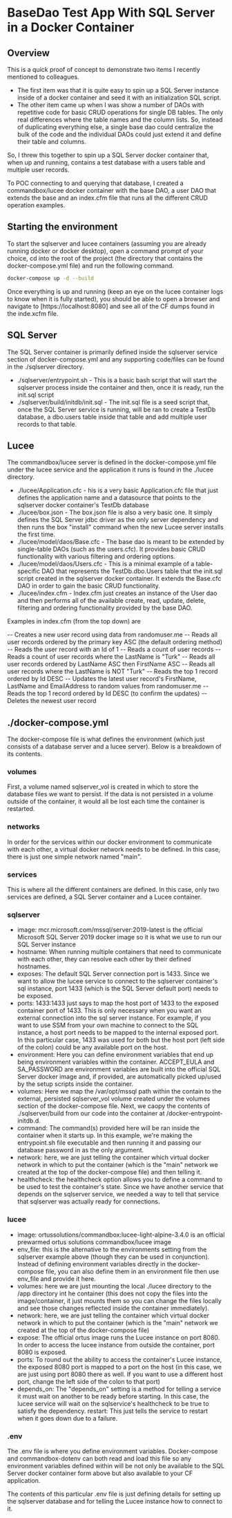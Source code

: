 # BaseDao Test App With SQL Server in a Docker Container

## Overview

This is a quick proof of concept to demonstrate two items I recently mentioned to colleagues.

- The first item was that it is quite easy to spin up a SQL Server instance inside of a docker container and seed it with an initialization SQL script.
- The other item came up when I was show a number of DAOs with repetitive code for basic CRUD operations for single DB tables. The only real differences where the table names and the column lists. So, instead of duplicating everything else, a single base dao could centralize the bulk of the code and the individual DAOs could just extend it and define their table and columns.

So, I threw this together to spin up a SQL Server docker container that, when up and running, contains a test database with a users table and multiple user records.

To POC connecting to and querying that database, I created a commandbox/lucee docker container with the base DAO, a user DAO that extends the base and an index.cfm file that runs all the different CRUD operation examples.

## Starting the environment

 To start the sqlserver and lucee containers (assuming you are already running docker or docker desktop), open a command prompt of your choice, cd into the root of the project (the directory that contains the docker-compose.yml file) and run the following command.

 ```bash
 docker-compose up -d --build
 ```

Once everything is up and running (keep an eye on the lucee container logs to know when it is fully started), you should be able to open a browser and navigate to [https://localhost:8080] and see all of the CF dumps found in the inde.xcfm file.

## SQL Server

The SQL Server container is primarily defined inside the sqlserver service section of docker-compose.yml and any supporting code/files can be found in the ./sqlserver directory.

- ./sqlserver/entrypoint.sh - This is a basic bash script that will start the sqlserver process inside the container and then, once it is ready, run the init.sql script
- ./sqlserver/build/initdb/init.sql - The init.sql file is a seed script that, once the SQL Server service is running, will be ran to create a TestDb database, a dbo.users table inside that table and add multiple user records to that table.

## Lucee

The commandbox/lucee server is defined in the docker-compose.yml file under the lucee service and the application it runs is found in the ./lucee directory.

- ./lucee/Application.cfc - his is a very basic Application.cfc file that just defines the application name and a datasource that points to the sqlserver docker container's TestDb database
- ./lucee/box.json - The box.json file is also a very basic one. It simply defines the SQL Server jdbc driver as the only server dependency and then runs the box "install" command when the new Lucee server installs the first time.
- ./lucee/model/daos/Base.cfc - The base dao is meant to be extended by single-table DAOs (such as the users.cfc). It provides basic CRUD functionality with various filtering and ordering options.
- ./lucee/model/daos/Users.cfc - This is a minimal example of a table-specific DAO that represents the TestDb.dbo.Users table that the init.sql script created in the sqlserver docker container. It extends the Base.cfc DAO in order to gain the basic CRUD functionality.
- ./lucee/index.cfm - Index.cfm just creates an instance of the User dao and then performs all of the available create, read, update, delete, filtering and ordering functionality provided by the base DAO.

Examples in index.cfm (from the top down) are

-- Creates a new user record using data from randomuser.me
-- Reads all user records ordered by the primary key ASC (the default ordering method)
-- Reads the user record with an Id of 1
-- Reads a count of user records
-- Reads a count of user records where the LastName is "Turk"
-- Reads all user records ordered by LastName ASC then FirstName ASC
-- Reads all user records where the LastName is NOT "Turk"
-- Reads the top 1 record ordered by Id DESC
-- Updates the latest user record's FirstName, LastName and EmailAddress to random values from randomuser.me
-- Reads the top 1 record ordered by Id DESC (to confirm the updates)
-- Deletes the newest user record

## ./docker-compose.yml

The docker-compose file is what defines the environment (which just consists of a database server and a lucee server). Below is a breakdown of its contents.

### volumes

First, a volume named sqlserver_vol is created in which to store the database files we want to persist. If the data is not persisted in a volume outside of the container, it would all be lost each time the container is restarted.

### networks

In order for the services within our docker environment to communicate with each other, a virtual docker network needs to be defined. In this case, there is just one simple network named "main".

### services

This is where all the different containers are defined. In this case, only two services are defined, a SQL Server container and a Lucee container.

### sqlserver

- image: mcr.microsoft.com/mssql/server:2019-latest is the official Microsoft SQL Server 2019 docker image so it is what we use to run our SQL Server instance
- hostname: When running multiple containers that need to communicate with each other, they can resolve each other by their defined hostnames.
- exposes: The default SQL Server connection port is 1433. Since we want to allow the lucee service to connect to the sqlserver container's sql instance, port 1433 (which is the SQL Server default port) needs to be exposed.
- ports: 1433:1433 just says to map the host port of 1433 to the exposed container port of 1433. This is only necessary when you want an external connection into the sql server instance. For example, if you want to use SSM from your own machine to connect to the SQL instance, a host port needs to be mapped to the internal exposed port. In this particular case, 1433 was used for both but the host port (left side of the colon) could be any available port on the host.
- environment: Here you can define environment variables that end up being environment variables within the container. ACCEPT_EULA and SA_PASSWORD are environment variables are built into the official SQL Server docker image and, if provided, are automatically picked up/used by the setup scripts inside the container.
- volumes: Here we map the /var/opt/mssql path within the contain to the external, persisted sqlserver_vol volume created under the volumes section of the docker-compose file. Next, we caopy the contents of ./sqlserver/build from our code into the container at /docker-entrypoint-initdb.d.
- command: The command(s) provided here will be ran inside the container when it starts up. In this example, we're making the entrypoint.sh file executable and then running it and passing our database password in as the only argument.
- network: here, we are just telling the container which virtual docker network in which to put the container (which is the "main" network we created at the top of the docker-compose file) and then telling it.
- healthcheck: the healthcheck option allows you to define a command to be used to test the container's state. Since we have another service that depends on the sqlserver service, we needed a way to tell that service that sqlserver was actually ready for connections.

### lucee

- image: ortussolutions/commandbox:lucee-light-alpine-3.4.0 is an official prewarmed ortus solutions commandbox/lucee image
- env_file: this is the alternative to the environments setting from the sqlserver example above (though they can be used in conjunction). Instead of defining environment variables directly in the docker-compose file, you can also define them in an environment file then use env_file and provide it here.
- volumes: here we are just mounting the local ./lucee directory to the /app directory int he container (this does not copy the files into the image/container, it just mounts them so you can change the files locally and see those changes reflected inside the container immediately).
- network: here, we are just telling the container which virtual docker network in which to put the container (which is the "main" network we created at the top of the docker-compose file)
- expose: The official ortus image runs the Lucee instance on port 8080. In order to access the lucee instance from outside the container, port 8080 is exposed.
- ports: To round out the ability to access the container's Lucee instance, the exposed 8080 port is mapped to a port on the host (in this case, we are just using port 8080 there as well. If you want to use a different host port, change the left side of the colon to that port)
- depends_on: The "depends_on" setting is a method for telling a service it must wait on another to be ready before starting. In this case, the lucee service will wait on the sqlservice's healthcheck to be true to satisfy the dependency.
restart: This just tells the service to restart when it goes down due to a failure.

### .env

The .env file is where you define environment variables. Docker-compose and commandbox-dotenv can both read and load this file so any environment variables defined within will be not only be available to the SQL Server docker container form above but also available to your CF application.

The contents of this particular .env file is just defining details for setting up the sqlserver database and for telling the Lucee instance how to connect to it.
